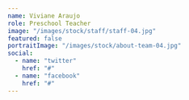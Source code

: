 ```yaml
---
name: Viviane Araujo
role: Preschool Teacher
image: "/images/stock/staff/staff-04.jpg"
featured: false
portraitImage: "/images/stock/about-team-04.jpg"
social:
  - name: "twitter"
    href: "#"
  - name: "facebook"
    href: "#"
---
```

